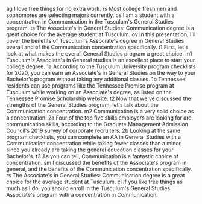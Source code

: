 ag I love free things for no extra work.
rs Most college freshmen and sophomores are selecting majors currently.
cs I am a student with a concentration in Communication in the Tusculum's General Studies program.
ts The Associate's in General Studies: Communication degree is a great choice for the average student at Tusculum.
ov In this presentation, I'll cover the benefits of Tusculum's Associate's degree in General Studies overall and of the Communication concentration specifically.
t1 First, let's look at what makes the overall General Studies program a great choice.
m1 Tusculum's Associate's in General studies is an excellent place to start your college degree.
1a According to the Tusculum University program checklists for 2020, you can earn an Associate's in General Studies on the way to your Bachelor's program without taking any additional classes.
1b Tennessee residents can use programs like the Tennessee Promise program at Tusculum while working on an Associate's degree, as listed on the Tennessee Promise Scholarship website.
t2 Now that we've discussed the strengths of the General Studies program, let's talk about the Communication concentration.
m2 Communication is a very solid choice as a concentration.
2a Four of the top five skills employers are looking for are communication skills, according to the Graduate Management Admission Council's 2019 survey of corporate recruiters.
2b Looking at the same program checklists, you can complete an AA in General Studies with a Communication concentration while taking fewer classes than a minor, since you already are taking the general education classes for your Bachelor's.
t3 As you can tell, Communication is a fantastic choice of concentration.
sm I discussed the benefits of the Associate's program in general, and the benefits of the Communication concentration specifically.
rs The Associate's in General Studies: Communication degree is a great choice for the average student at Tusculum.
cl If you like free things as much as I do, you should enroll in the Tusculum's General Studies Associate's program with a concentration in Communication.
